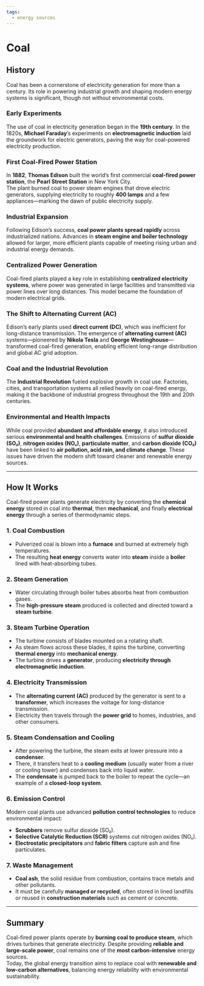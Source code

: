 ```yaml
---
tags:
  - energy sources
---
```


# Coal

## History

Coal has been a cornerstone of electricity generation for more than a century. Its role in powering industrial growth and shaping modern energy systems is significant, though not without environmental costs.

### Early Experiments

The use of coal in electricity generation began in the **19th century**. In the 1820s, **Michael Faraday**’s experiments on **electromagnetic induction** laid the groundwork for electric generators, paving the way for coal-powered electricity production.

### First Coal-Fired Power Station

In **1882**, **Thomas Edison** built the world’s first commercial **coal-fired power station**, the **Pearl Street Station** in New York City.  
The plant burned coal to power steam engines that drove electric generators, supplying electricity to roughly **400 lamps** and a few appliances—marking the dawn of public electricity supply.

### Industrial Expansion

Following Edison’s success, **coal power plants spread rapidly** across industrialized nations. Advances in **steam engine and boiler technology** allowed for larger, more efficient plants capable of meeting rising urban and industrial energy demands.

### Centralized Power Generation

Coal-fired plants played a key role in establishing **centralized electricity systems**, where power was generated in large facilities and transmitted via power lines over long distances. This model became the foundation of modern electrical grids.

### The Shift to Alternating Current (AC)

Edison’s early plants used **direct current (DC)**, which was inefficient for long-distance transmission. The emergence of **alternating current (AC)** systems—pioneered by **Nikola Tesla** and **George Westinghouse**—transformed coal-fired generation, enabling efficient long-range distribution and global AC grid adoption.

### Coal and the Industrial Revolution

The **Industrial Revolution** fueled explosive growth in coal use. Factories, cities, and transportation systems all relied heavily on coal-fired energy, making it the backbone of industrial progress throughout the 19th and 20th centuries.

### Environmental and Health Impacts

While coal provided **abundant and affordable energy**, it also introduced serious **environmental and health challenges**. Emissions of **sulfur dioxide (SO₂)**, **nitrogen oxides (NOₓ)**, **particulate matter**, and **carbon dioxide (CO₂)** have been linked to **air pollution, acid rain, and climate change**. These issues have driven the modern shift toward cleaner and renewable energy sources.

---

## How It Works

Coal-fired power plants generate electricity by converting the **chemical energy** stored in coal into **thermal**, then **mechanical**, and finally **electrical energy** through a series of thermodynamic steps.

### 1. Coal Combustion

- Pulverized coal is blown into a **furnace** and burned at extremely high temperatures.  
- The resulting **heat energy** converts water into **steam** inside a **boiler** lined with heat-absorbing tubes.

### 2. Steam Generation

- Water circulating through boiler tubes absorbs heat from combustion gases.  
- The **high-pressure steam** produced is collected and directed toward a **steam turbine**.

### 3. Steam Turbine Operation

- The turbine consists of blades mounted on a rotating shaft.  
- As steam flows across these blades, it spins the turbine, converting **thermal energy** into **mechanical energy**.  
- The turbine drives a **generator**, producing **electricity through electromagnetic induction**.

### 4. Electricity Transmission

- The **alternating current (AC)** produced by the generator is sent to a **transformer**, which increases the voltage for long-distance transmission.  
- Electricity then travels through the **power grid** to homes, industries, and other consumers.

### 5. Steam Condensation and Cooling

- After powering the turbine, the steam exits at lower pressure into a **condenser**.  
- There, it transfers heat to a **cooling medium** (usually water from a river or cooling tower) and condenses back into liquid water.  
- The **condensate** is pumped back to the boiler to repeat the cycle—an example of a **closed-loop system**.

### 6. Emission Control

Modern coal plants use advanced **pollution control technologies** to reduce environmental impact:
- **Scrubbers** remove sulfur dioxide (SO₂).  
- **Selective Catalytic Reduction (SCR)** systems cut nitrogen oxides (NOₓ).  
- **Electrostatic precipitators** and **fabric filters** capture ash and fine particulates.

### 7. Waste Management

- **Coal ash**, the solid residue from combustion, contains trace metals and other pollutants.  
- It must be carefully **managed or recycled**, often stored in lined landfills or reused in **construction materials** such as cement or concrete.

---

## Summary

Coal-fired power plants operate by **burning coal to produce steam**, which drives turbines that generate electricity. Despite providing **reliable and large-scale power**, coal remains one of the **most carbon-intensive** energy sources.  
Today, the global energy transition aims to replace coal with **renewable and low-carbon alternatives**, balancing energy reliability with environmental sustainability.
